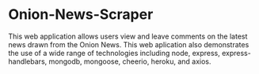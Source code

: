 # Onion-News-Scraper
This web application allows users view and leave comments on the latest news drawn from the Onion News. This web aplication also demonstrates the use of a wide range of technologies including node, express, express-handlebars, mongodb, mongoose, cheerio, heroku, and axios.

